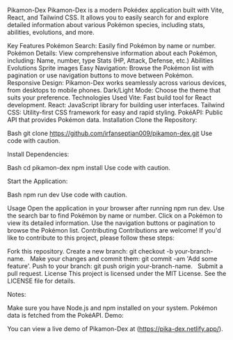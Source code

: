 Pikamon-Dex
Pikamon-Dex is a modern Pokédex application built with Vite, React, and Tailwind CSS. It allows you to easily search for and explore detailed information about various Pokémon species, including stats, abilities, evolutions, and more.

Key Features
Pokémon Search: Easily find Pokémon by name or number.
Pokémon Details: View comprehensive information about each Pokémon, including:
Name, number, type
Stats (HP, Attack, Defense, etc.)
Abilities
Evolutions
Sprite images
Easy Navigation: Browse the Pokémon list with pagination or use navigation buttons to move between Pokémon.
Responsive Design: Pikamon-Dex works seamlessly across various devices, from desktops to mobile phones.
Dark/Light Mode: Choose the theme that suits your preference.
Technologies Used
Vite: Fast build tool for React development.
React: JavaScript library for building user interfaces.
Tailwind CSS: Utility-first CSS framework for easy and rapid styling.
PokéAPI: Public API that provides Pokémon data.
Installation
Clone the Repository:

Bash
git clone https://github.com/irfanseptian009/pikamon-dex.git
Use code with caution.

Install Dependencies:

Bash
cd pikamon-dex
npm install
Use code with caution.

Start the Application:

Bash
npm run dev
Use code with caution.

Usage
Open the application in your browser after running npm run dev.
Use the search bar to find Pokémon by name or number.
Click on a Pokémon to view its detailed information.
Use the navigation buttons or pagination to browse the Pokémon list.
Contributing
Contributions are welcome! If you'd like to contribute to this project, please follow these steps:

Fork this repository.
Create a new branch: git checkout -b your-branch-name.   
Make your changes and commit them: git commit -am 'Add some feature'.
Push to your branch: git push origin your-branch-name.   
Submit a pull request.
License
This project is licensed under the MIT License. See the LICENSE file for details.   

Notes:

Make sure you have Node.js and npm installed on your system.
Pokémon data is fetched from the PokéAPI.
Demo:

You can view a live demo of Pikamon-Dex at (https://pika-dex.netlify.app/).   

